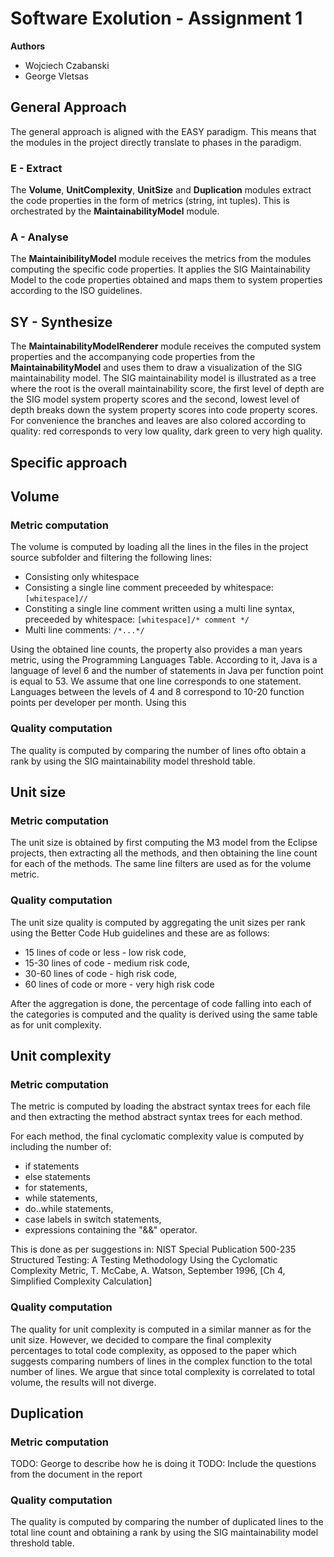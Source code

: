# Software Exolution - Assignment 1

**Authors**
 - Wojciech Czabanski
 - George Vletsas

## General Approach

The general approach is aligned with the EASY paradigm. This means that the modules in the project directly translate to phases in the paradigm.

### E - Extract

The **Volume**, **UnitComplexity**, **UnitSize** and **Duplication** modules extract the code properties in the form of metrics (string, int tuples). This is orchestrated by the **MaintainabilityModel** module.

### A - Analyse

The **MaintainibilityModel** module receives the metrics from the modules computing the specific code properties. It applies the SIG Maintainability Model to the code properties obtained and maps them to system properties according to the ISO guidelines.

## SY - Synthesize

The **MaintainabilityModelRenderer** module receives the computed system properties and the accompanying code properties from the **MaintainabilityModel** and uses them to draw a visualization of the SIG maintainability model. The SIG maintainability model is illustrated as a tree where the root is the overall maintainability score, the first level of depth are the SIG model system property scores and the second, lowest level of depth breaks down the system property scores into code property scores. For convenience the branches and leaves are also colored according to quality: red corresponds to very low quality, dark green to very high quality.

## Specific approach

## Volume

### Metric computation

The volume is computed by loading all the lines in the files in the project source subfolder and filtering the following lines:
- Consisting only whitespace
- Consisting a single line comment preceeded by whitespace: `[whitespace]//`
- Constiting a single line comment written using a multi line syntax, preceeded by whitespace: `[whitespace]/* comment */`
- Multi line comments: `/*...*/`

Using the obtained line counts, the property also provides a man years metric, using the Programming Languages Table. According to it, Java is a language of level 6 and the number of statements in Java per function point is equal to 53. We assume that one line corresponds to one statement. Languages between the levels of 4 and 8 correspond to 10-20 function points per developer per month. Using this 

### Quality computation

The quality is computed by comparing the number of lines ofto obtain a rank by using the SIG maintainability model threshold table.

## Unit size

### Metric computation

The unit size is obtained by first computing the M3 model from the Eclipse projects, then extracting all the methods, and then obtaining the line count for each of the methods. The same line filters are used as for the volume metric.

### Quality computation

The unit size quality is computed by aggregating the unit sizes per rank using the Better Code Hub guidelines and these are as follows:
 - 15 lines of code or less - low risk code,
 - 15-30 lines of code - medium risk code,
 - 30-60 lines of code - high risk code,
 - 60 lines of code or more - very high risk code

After the aggregation is done, the percentage of code falling into each of the categories is computed and the quality is derived using the same table as for unit complexity.

## Unit complexity

### Metric computation

The metric is computed by loading the abstract syntax trees for each file and then extracting the method abstract syntax trees for each method.

For each method, the final cyclomatic complexity value is computed by including the number of:
 - if statements
 - else statements
 - for statements,
 - while statements, 
 - do..while statements,
 - case labels in switch statements,
 - expressions containing the "&&" operator.

This is done as per suggestions in: NIST Special Publication 500-235 Structured Testing: A Testing Methodology Using the Cyclomatic Complexity Metric, T. McCabe, A. Watson, September 1996, [Ch 4, Simplified Complexity Calculation]

### Quality computation

The quality for unit complexity is computed in a similar manner as for the unit size. However, we decided to compare the final complexity percentages to total code complexity, as opposed to the paper which suggests comparing numbers of lines in the complex function to the total number of lines. We argue that since total complexity is correlated to total volume, the results will not diverge.

## Duplication

### Metric computation

TODO: George to describe how he is doing it
TODO: Include the questions from the document in the report

### Quality computation

The quality is computed by comparing the number of duplicated lines to the total line count and obtaining a rank by using the SIG maintainability model threshold table.
